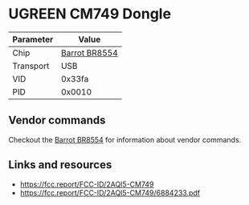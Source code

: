 # UGREEN CM749 Dongle

| Parameter | Value                                  |
| --------- | -------------------------------------- |
| Chip      | [Barrot BR8554](Chip_Barrot_BR8554.md) |
| Transport | USB                                    |
| VID       | 0x33fa                                 |
| PID       | 0x0010                                 |

## Vendor commands

Checkout the [Barrot BR8554](Chip_Barrot_BR8554.md) for information about vendor commands.

## Links and resources

- <https://fcc.report/FCC-ID/2AQI5-CM749>
- <https://fcc.report/FCC-ID/2AQI5-CM749/6884233.pdf>
